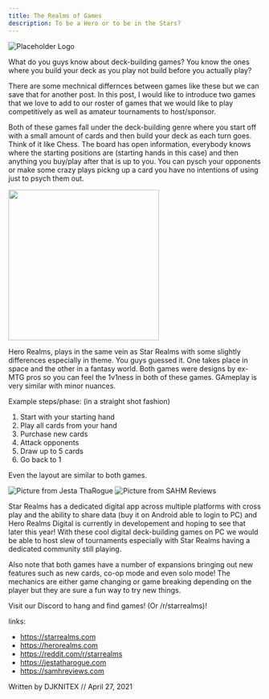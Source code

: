 ```yaml
---
title: The Realms of Games
description: To be a Hero or to be in the Stars?
---
```


![Placeholder Logo](https://www.starrealms.com/wp-content/uploads/2017/06/star-realms-logo.png)

What do you guys know about deck-building games? You know the ones where you build your deck as you play not build before you actually play?

There are some mechnical differnces between games like these but we can save that for another post. In this post, I would like to introduce two games that we love to add to our roster of games that we would like to play competitively as well as amateur tournaments to host/sponsor.

Both of these games fall under the deck-building genre where you start off with a small amount of cards and then build your deck as each turn goes. Think of it like Chess. The board has open information, everybody knows where the starting positions are (starting hands in this case) and then anything you buy/play after that is up to you. You can pysch your opponents or make some crazy plays pickng up a card you have no intentions of using just to psych them out.

<img src="https://www.herorealms.com/wp-content/uploads/2016/11/HeroRealmsLogo-e1478268501548.png" style="width:300px"></img>

Hero Realms, plays in the same vein as Star Realms with some slightly differences especially in theme. You guys guessed it. One takes place in space and the other in a fantasy world. Both games were designs by ex-MTG pros so you can feel the 1v1ness in both of these games. GAmeplay is very similar with minor nuances.

Example steps/phase: (in a straight shot fashion)

1. Start with your starting hand
2. Play all cards from your hand
3. Purchase new cards
4. Attack opponents
5. Draw up to 5 cards
6. Go back to 1

Even the layout are similar to both games.

<img src="http://www.jestatharogue.com/wp-content/uploads/2017/04/Hero-Realms-Setup-540x405.jpg?x59567" alt="Picture from Jesta ThaRogue">
<img src="https://lh3.googleusercontent.com/proxy/dVIcoAV6vvT0H9sBupx9_7PjXmsuVU7CKs_qBBG2ovRHt85rbPnTupTvnk3Is9G2R6XjBv3NXnsSfgNdMxk3q6i3xP6-TZJOh_sk2p6yb_9vTS8qL0ZtP-qsRlTVhmZ_ctQv" alt="Picture from SAHM Reviews">

Star Realms has a dedicated digital app across multiple platforms with cross play and the ability to share data (buy it on Android able to login to PC) and Hero Realms Digital is currently in developement and hoping to see that later this year! With these cool digital deck-building games on PC we would be able to host slew of tournaments especially with Star Realms having a dedicated community still playing.

Also note that both games have a number of expansions bringing out new features such as new cards, co-op mode and even solo mode! The mechanics are either game changing or game breaking depending on the player but they are sure a fun way to try new things.

Visit our Discord to hang and find games! (Or /r/starrealms)!

links:

- https://starrealms.com
- https://herorealms.com
- https://reddit.com/r/starrealms
- https://jestatharogue.com
- https://samhreviews.com

Written by DJKNITEX // April 27, 2021
